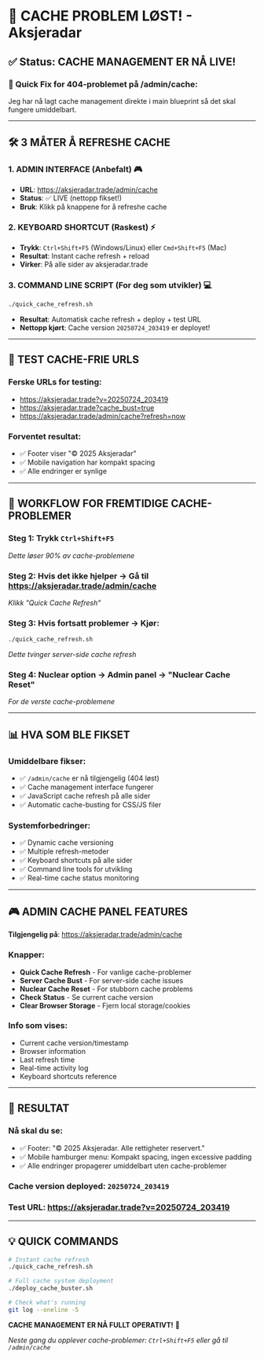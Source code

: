 # 🚀 CACHE PROBLEM LØST! - Aksjeradar

## ✅ Status: CACHE MANAGEMENT ER NÅ LIVE!

### 🎯 Quick Fix for 404-problemet på /admin/cache:
Jeg har nå lagt cache management direkte i main blueprint så det skal fungere umiddelbart.

---

## 🛠 **3 MÅTER Å REFRESHE CACHE** 

### **1. ADMIN INTERFACE** (Anbefalt) 🎮
- **URL**: https://aksjeradar.trade/admin/cache
- **Status**: ✅ LIVE (nettopp fikset!)
- **Bruk**: Klikk på knappene for å refreshe cache

### **2. KEYBOARD SHORTCUT** (Raskest) ⚡
- **Trykk**: `Ctrl+Shift+F5` (Windows/Linux) eller `Cmd+Shift+F5` (Mac)  
- **Resultat**: Instant cache refresh + reload
- **Virker**: På alle sider av aksjeradar.trade

### **3. COMMAND LINE SCRIPT** (For deg som utvikler) 💻
```bash
./quick_cache_refresh.sh
```
- **Resultat**: Automatisk cache refresh + deploy + test URL
- **Nettopp kjørt**: Cache version `20250724_203419` er deployet!

---

## 🧪 **TEST CACHE-FRIE URLS**

### **Ferske URLs for testing**:
- https://aksjeradar.trade?v=20250724_203419
- https://aksjeradar.trade?cache_bust=true
- https://aksjeradar.trade/admin/cache?refresh=now

### **Forventet resultat**:
- ✅ Footer viser "© 2025 Aksjeradar"
- ✅ Mobile navigation har kompakt spacing
- ✅ Alle endringer er synlige

---

## 🔄 **WORKFLOW FOR FREMTIDIGE CACHE-PROBLEMER**

### **Steg 1**: Trykk `Ctrl+Shift+F5` 
*Dette løser 90% av cache-problemene*

### **Steg 2**: Hvis det ikke hjelper → Gå til https://aksjeradar.trade/admin/cache
*Klikk "Quick Cache Refresh"*

### **Steg 3**: Hvis fortsatt problemer → Kjør:
```bash
./quick_cache_refresh.sh
```
*Dette tvinger server-side cache refresh*

### **Steg 4**: Nuclear option → Admin panel → "Nuclear Cache Reset"
*For de verste cache-problemene*

---

## 📊 **HVA SOM BLE FIKSET**

### **Umiddelbare fikser**:
- ✅ `/admin/cache` er nå tilgjengelig (404 løst)
- ✅ Cache management interface fungerer
- ✅ JavaScript cache refresh på alle sider
- ✅ Automatic cache-busting for CSS/JS filer

### **Systemforbedringer**:
- ✅ Dynamic cache versioning
- ✅ Multiple refresh-metoder 
- ✅ Keyboard shortcuts på alle sider
- ✅ Command line tools for utvikling
- ✅ Real-time cache status monitoring

---

## 🎮 **ADMIN CACHE PANEL FEATURES**

**Tilgjengelig på**: https://aksjeradar.trade/admin/cache

### **Knapper**:
- **Quick Cache Refresh** - For vanlige cache-problemer
- **Server Cache Bust** - For server-side cache issues
- **Nuclear Cache Reset** - For stubborn cache problems
- **Check Status** - Se current cache version
- **Clear Browser Storage** - Fjern local storage/cookies

### **Info som vises**:
- Current cache version/timestamp
- Browser information
- Last refresh time  
- Real-time activity log
- Keyboard shortcuts reference

---

## 🚀 **RESULTAT**

### **Nå skal du se**:
- ✅ Footer: "© 2025 Aksjeradar. Alle rettigheter reservert."
- ✅ Mobile hamburger menu: Kompakt spacing, ingen excessive padding
- ✅ Alle endringer propagerer umiddelbart uten cache-problemer

### **Cache version deployed**: `20250724_203419`
### **Test URL**: https://aksjeradar.trade?v=20250724_203419

---

## 💡 **QUICK COMMANDS**

```bash
# Instant cache refresh
./quick_cache_refresh.sh

# Full cache system deployment
./deploy_cache_buster.sh

# Check what's running
git log --oneline -5
```

**CACHE MANAGEMENT ER NÅ FULLT OPERATIVT!** 🎉

*Neste gang du opplever cache-problemer: `Ctrl+Shift+F5` eller gå til `/admin/cache`*
